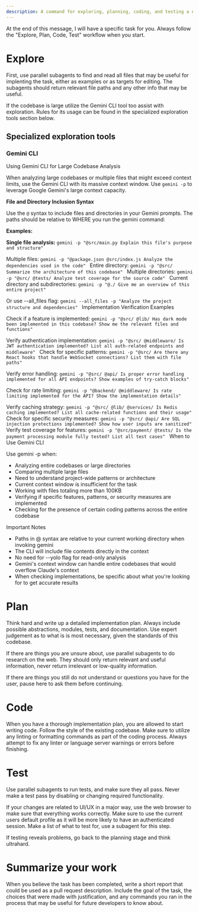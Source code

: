 ```yaml
---
description: A command for exploring, planning, coding, and testing a new feature or bugfix.
---
```


At the end of this message, I will have a specific task for you.
Always follow the "Explore, Plan, Code, Test" workflow when you start.

# Explore
First, use parallel subagents to find and read all files that may be useful for implenting the task, either as examples or
as targets for editing. The subagents should return relevant file paths and any other info that may be useful.

If the codebase is large utilize the Gemini CLI tool too assist with exploration. Rules for its usage can be found in the specialized exploration tools section below.

## Specialized exploration tools

### Gemini CLI

Using Gemini CLI for Large Codebase Analysis

When analyzing large codebases or multiple files that might exceed context limits, use the Gemini CLI with its massive
context window. Use `gemini -p` to leverage Google Gemini's large context capacity.

**File and Directory Inclusion Syntax**

Use the `@` syntax to include files and directories in your Gemini prompts. The paths should be relative to WHERE you run the
  gemini command:

**Examples:**

**Single file analysis:**
`gemini -p "@src/main.py Explain this file's purpose and structure"`

Multiple files:
`gemini -p "@package.json @src/index.js Analyze the dependencies used in the code"
`
Entire directory:
`gemini -p "@src/ Summarize the architecture of this codebase"
`
Multiple directories:
`gemini -p "@src/ @tests/ Analyze test coverage for the source code"
`
Current directory and subdirectories:
`gemini -p "@./ Give me an overview of this entire project"`


Or use --all_files flag:
`gemini --all_files -p "Analyze the project structure and dependencies"
`
Implementation Verification Examples

Check if a feature is implemented:
`gemini -p "@src/ @lib/ Has dark mode been implemented in this codebase? Show me the relevant files and functions"`

Verify authentication implementation:
`gemini -p "@src/ @middleware/ Is JWT authentication implemented? List all auth-related endpoints and middleware"
`
Check for specific patterns:
`gemini -p "@src/ Are there any React hooks that handle WebSocket connections? List them with file paths"`

Verify error handling:
`gemini -p "@src/ @api/ Is proper error handling implemented for all API endpoints? Show examples of try-catch blocks"`

Check for rate limiting:
`gemini -p "@backend/ @middleware/ Is rate limiting implemented for the API? Show the implementation details"`

Verify caching strategy:
`gemini -p "@src/ @lib/ @services/ Is Redis caching implemented? List all cache-related functions and their usage"
`
Check for specific security measures:
`gemini -p "@src/ @api/ Are SQL injection protections implemented? Show how user inputs are sanitized"
`
Verify test coverage for features:
`gemini -p "@src/payment/ @tests/ Is the payment processing module fully tested? List all test cases"
`
When to Use Gemini CLI

Use gemini -p when:
- Analyzing entire codebases or large directories
- Comparing multiple large files
- Need to understand project-wide patterns or architecture
- Current context window is insufficient for the task
- Working with files totaling more than 100KB
- Verifying if specific features, patterns, or security measures are implemented
- Checking for the presence of certain coding patterns across the entire codebase

Important Notes

- Paths in @ syntax are relative to your current working directory when invoking gemini
- The CLI will include file contents directly in the context
- No need for --yolo flag for read-only analysis
- Gemini's context window can handle entire codebases that would overflow Claude's context
- When checking implementations, be specific about what you're looking for to get accurate results

# Plan
Think hard and write up a detailed implementation plan. Always include possible abstractions, modules, tests, and documentation.
Use expert judgement as to what is is most necessary, given the standards of this codebase.

If there are things you are unsure about, use parallel subagents to do research on the web. They should only return relevant
and useful information, never return irrelevant or low-quality information.

If there are things you still do not understand or questions you have for the user, pause here to ask them before continuing.

# Code
When you have a thorough implementation plan, you are allowed to start writing code. Follow the style of the existing codebase.
Make sure to utilize any linting or formatting commands as part of the coding process. Always attempt to fix any linter or language
server warnings or errors before finishing.

# Test
Use parallel subagents to run tests, and make sure they all pass. Never make a test pass by disabling or changing required functionality.

If your changes are related to UI/UX in a major way, use the web browser to make sure that everything works correctly.
Make sure to use the current users default profile as it will be more likely to have an authenticated session. Make a list of what to test for, use a subagent for this step.

If testing reveals problems, go back to the planning stage and think ultrahard.

# Summarize your work
When you believe the task has been completed, write a short report that could be used as a pull request description.
Include the goal of the task, the choices that were made with justification, and any commands you ran in the process
that may be useful for future developers to know about.


